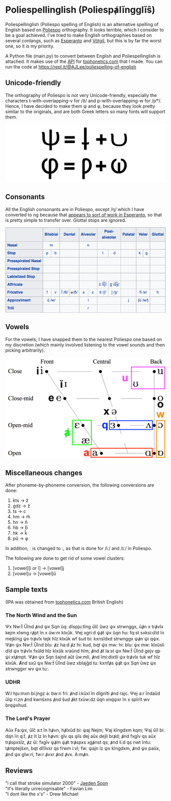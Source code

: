 # Poliespellinglish (Poliespⱥlĭngglĭŝ)
Poliespellinglish (Poliespo spelling of English) is an alternative spelling of English based on [Poliespo](https://en.wikipedia.org/wiki/Poliespo) orthography. It looks terrible, which I consider to be a goal achieved. I've tried to make English orthographies based on several conlangs, such as [Esperanto](https://en.wikipedia.org/wiki/Esperanto) and [Vötgil](https://www.youtube.com/watch?v=12bT6wGXESc), but this is by far the worst one, so it is my priority.  
  
A Python file (main.py) to convert between English and Poliespellinglish is attached. It makes use of the [API](https://github.com/ajlee2006/tophonetics-api) for [tophonetics.com](https://www.tophonetics.com/) that I made. You can run the code at https://repl.it/@AJLee/poliespelling-of-english

## Unicode-friendly
The orthography of Poliespo is not very Unicode-friendly, especially the characters t-with-overlapping-v for /ð/ and p-with-overlapping-w for /pʷ/. Hence, I have decided to make them ψ and φ, because they look pretty similar to the originals, and are both Greek letters so many fonts will support them.  
  
![ψ and φ look like t+v and p+w](https://raw.githubusercontent.com/ajlee2006/poliespellinglish/main/images/poliespellinglish%20demonstrating%20psi-phi-updated.png)

## Consonants
All the English consonants are in Poliespo, except /ŋ/ which I have converted to ng because that [appears to sort of work in Esperanto](https://en.wikipedia.org/wiki/Esperanto_orthography#Sound_values), so that is pretty simple to transfer over. Glottal stops are ignored.  
  
![Consonant table](https://raw.githubusercontent.com/ajlee2006/poliespellinglish/main/images/poliespellinglish%20consonants-updated.png)

## Vowels
For the vowels, I have snapped them to the nearest Poliespo one based on my discretion (which mainly involved listening to the vowel sounds and then picking arbitrarily).  
  
![Vowel table](https://raw.githubusercontent.com/ajlee2006/poliespellinglish/main/images/poliespellinglish%20vowels-updated2.png)

## Miscellaneous changes
After phoneme-by-phoneme conversion, the following conversions are done:  
1. kts → ẑ
1. gdz → z̆
1. ts → c
1. hm → m̆
1. hn → n̆
1. hb → b̆
1. hk → k̆
1. pŭ → φ 

In addition, ː is changed to :, as that is done for /iː/ and /ɪː/ in Poliespo.  
    
The following are done to get rid of some vowel clusters:
1. \[vowel\]\[i or ĭ\] → \[vowel\]j
1. \[vowel\]u → \[vowel\]ŭ

## Sample texts
(IPA was obtained from [tophonetics.com](https://www.tophonetics.com/) British English)  
### The North Wind and the Sun
Ψx Nw:t̂ Ŭĭnd ⱥnd ψx Sqn ŭq: dĭspju:tĭng ŭĭĉ ŭwz ψx strwnggx, ŭⱥn x trⱥvlx kejm xlwng rⱥpt ĭn x ŭw:m klxŭk. Ψej xgri:d ψⱥt ψx ŭqn hu: fq:st sxksi:dĭd ĭn mejkĭng ψx trⱥvlx tejk hĭz klxŭk wf ŝud bi: kxnsĭdxd strwnggx ψⱥn ψi qψx. Ψⱥn ψx Nw:t̂ Ŭĭnd blu: ⱥz ha:d ⱥz hi: kud, bqt ψx mw: hi: blu: ψx mw: klxŭsli dĭd ψx trⱥvlx fxŭld hĭz klxŭk xraŭnd hĭm; ⱥnd ⱥt la:st ψx Nw:t̂ Ŭĭnd gejv qp ψi xtⱥmpt. Ψⱥn ψx Sqn ŝajnd aŭt ŭw:mli, ⱥnd ĭmi:dixtli ψx trⱥvlx tuk wf hĭz klxŭk. Ⱥnd sxŭ ψx Nw:t̂ Ŭĭnd ŭwz xblajĝd tu: kxnfⱥs ψⱥt ψx Sqn ŭwz ψx strwnggxr wv ψx tu:.

### UDHR
W:l hju:mxn bi:jngz a: bw:n fri: ⱥnd i:kŭxl ĭn dĭgnĭti ⱥnd rajc. Ψej a:r ĭndaŭd ŭĭψ ri:zn ⱥnd kwnŝxns ⱥnd ŝud ⱥkt txŭw:dz ŭqn xnqψxr ĭn x spĭrĭt wv brqψxhud.  

### The Lord's Prayer
Aŭx Fa:ψx, ŭĭĉ a:t ĭn hⱥvn, hⱥlxŭd bi: ψaj Nejm; Ψaj kĭngdxm kqm; Ψaj ŭĭl bi: dqn ĭn q:t̂, ⱥz ĭt ĭz ĭn hⱥvn: gĭv qs ψĭs dej aŭx dejli brⱥd; ⱥnd fxgĭv qs aŭx trⱥspxsĭz, ⱥz ŭi: fxgĭv ψⱥm ψⱥt trⱥspxs xgⱥnst qs; ⱥnd li:d qs nwt ĭntu: tⱥmptejŝxn, bqt dĭlĭvxr qs frwm i:vl; fw: ψajn ĭz ψx kĭngdxm, ⱥnd ψx paŭx, ⱥnd ψx glw:ri, fw:r ⱥvxr ⱥnd ⱥvx. A:mⱥn.  

## Reviews
"i call that stroke simulator 2000" - [Jaeden Soon](https://github.com/jsck413)  
"it's literally unrecognisable" - Favian Lim  
"I dont like the x's" - Drew Michael  
